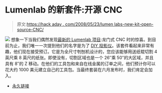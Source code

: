 # Lumenlab 的新套件:开源 CNC

> 原文:[https://hack aday . com/2008/05/23/lumen labs-new-kit-open-source-CNC/](https://hackaday.com/2008/05/23/lumenlabs-new-kit-open-source-cnc/)

![](../Images/20f2c065ff792730773bc1b481dda044.png)
想象一下当我们偶然发现[最新的 Lumenlab 项目](http://www.lumenlab.com/robotics/):龙门式 CNC 时的惊喜。到目前为止，我们唯一一次提到他们的名字是为了 [DIY 投影仪](http://www.hackaday.com/2008/05/22/projector-hacks-roundup/)。该套件看起来非常有趣，他们现在接受预订。它是为全尺寸刳刨机设计的，您应该能够用送纸辊切割 4 英尺乘 8 英尺的纸张。即使没有，切割区域也是一个 26″乘 50″的大区域，并且具有 8″的 Z 移动。在他们的工具包和来自在线金属的订单之间，他们预计你可以花大约 1000 美元建立自己的工具包。当最终套装在六月发布时，我们肯定会加入。

*   [永久链接](http://www.lumenlab.com/robotics/)